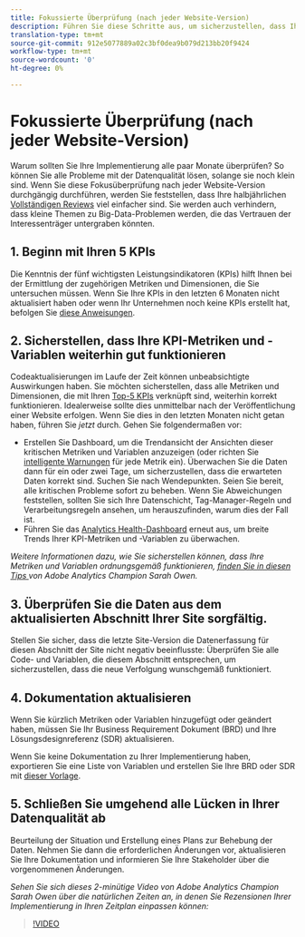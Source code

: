 ```yaml
---
title: Fokussierte Überprüfung (nach jeder Website-Version)
description: Führen Sie diese Schritte aus, um sicherzustellen, dass Ihre Implementierung fehlerfrei und im Einklang mit Ihren KPIs ausgeführt wird.
translation-type: tm+mt
source-git-commit: 912e5077889a02c3bf0dea9b079d213bb20f9424
workflow-type: tm+mt
source-wordcount: '0'
ht-degree: 0%

---
```



# Fokussierte Überprüfung (nach jeder Website-Version)

Warum sollten Sie Ihre Implementierung alle paar Monate überprüfen? So können Sie alle Probleme mit der Datenqualität lösen, solange sie noch klein sind. Wenn Sie diese Fokusüberprüfung nach jeder Website-Version durchgängig durchführen, werden Sie feststellen, dass Ihre halbjährlichen [Vollständigen Reviews](/help/implement/review/full-review.md) viel einfacher sind. Sie werden auch verhindern, dass kleine Themen zu Big-Data-Problemen werden, die das Vertrauen der Interessenträger untergraben könnten.

## 1. Beginn mit Ihren 5 KPIs

Die Kenntnis der fünf wichtigsten Leistungsindikatoren (KPIs) hilft Ihnen bei der Ermittlung der zugehörigen Metriken und Dimensionen, die Sie untersuchen müssen. Wenn Sie Ihre KPIs in den letzten 6 Monaten nicht aktualisiert haben oder wenn Ihr Unternehmen noch keine KPIs erstellt hat, befolgen Sie [diese Anweisungen](/help/implement/review/define-kpis.md).

## 2. Sicherstellen, dass Ihre KPI-Metriken und -Variablen weiterhin gut funktionieren

Codeaktualisierungen im Laufe der Zeit können unbeabsichtigte Auswirkungen haben. Sie möchten sicherstellen, dass alle Metriken und Dimensionen, die mit Ihren [Top-5 KPIs](/help/implement/review/define-kpis.md) verknüpft sind, weiterhin korrekt funktionieren. Idealerweise sollte dies unmittelbar nach der Veröffentlichung einer Website erfolgen. Wenn Sie dies in den letzten Monaten nicht getan haben, führen Sie *jetzt* durch. Gehen Sie folgendermaßen vor:

* Erstellen Sie Dashboard, um die Trendansicht der Ansichten dieser kritischen Metriken und Variablen anzuzeigen (oder richten Sie [intelligente Warnungen](https://experienceleague.adobe.com/docs/analytics/analyze/analysis-workspace/virtual-analyst/intelligent-alerts/intellligent-alerts.html#analysis-workspace) für jede Metrik ein). Überwachen Sie die Daten dann für ein oder zwei Tage, um sicherzustellen, dass die erwarteten Daten korrekt sind. Suchen Sie nach Wendepunkten. Seien Sie bereit, alle kritischen Probleme sofort zu beheben. Wenn Sie Abweichungen feststellen, sollten Sie sich Ihre Datenschicht, Tag-Manager-Regeln und Verarbeitungsregeln ansehen, um herauszufinden, warum dies der Fall ist.
* Führen Sie das [Analytics Health-Dashboard](https://assets.adobe.com/public/9549dbe7-765a-4899-77b8-85cbba1a4252) erneut aus, um breite Trends Ihrer KPI-Metriken und -Variablen zu überwachen.

*Weitere Informationen dazu, wie Sie sicherstellen können, dass Ihre Metriken und Variablen ordnungsgemäß funktionieren,  [finden Sie in diesen Tips ](https://experienceleaguecommunities.adobe.com/t5/adobe-analytics-discussions/my-five-best-tips-for-keeping-adobe-analytics-humming/td-p/388608) von Adobe Analytics Champion Sarah Owen.*

## 3. Überprüfen Sie die Daten aus dem aktualisierten Abschnitt Ihrer Site sorgfältig.

Stellen Sie sicher, dass die letzte Site-Version die Datenerfassung für diesen Abschnitt der Site nicht negativ beeinflusste: Überprüfen Sie alle Code- und Variablen, die diesem Abschnitt entsprechen, um sicherzustellen, dass die neue Verfolgung wunschgemäß funktioniert.

## 4. Dokumentation aktualisieren

Wenn Sie kürzlich Metriken oder Variablen hinzugefügt oder geändert haben, müssen Sie Ihr Business Requirement Dokument (BRD) und Ihre Lösungsdesignreferenz (SDR) aktualisieren.

Wenn Sie keine Dokumentation zu Ihrer Implementierung haben, exportieren Sie eine Liste von Variablen und erstellen Sie Ihre BRD oder SDR mit [dieser Vorlage](https://experienceleague.adobe.com/docs/analytics-learn/tutorials/implementation/implementation-basics/creating-a-business-requirements-document.html?lang=en#implementation).

## 5. Schließen Sie umgehend alle Lücken in Ihrer Datenqualität ab

Beurteilung der Situation und Erstellung eines Plans zur Behebung der Daten. Nehmen Sie dann die erforderlichen Änderungen vor, aktualisieren Sie Ihre Dokumentation und informieren Sie Ihre Stakeholder über die vorgenommenen Änderungen.

*Sehen Sie sich dieses 2-minütige Video von Adobe Analytics Champion Sarah Owen über die natürlichen Zeiten an, in denen Sie Rezensionen Ihrer Implementierung in Ihren Zeitplan einpassen können:*

>[!VIDEO](https://video.tv.adobe.com/v/328340/?quality=12&learn=on)
